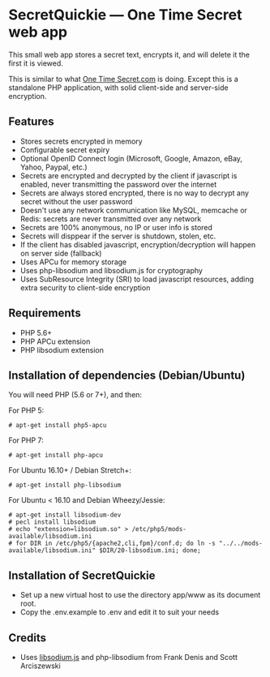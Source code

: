 # SecretQuickie — One Time Secret web app

This small web app stores a secret text, encrypts it, and will delete it the first it is viewed.

This is similar to what [One Time Secret.com](https://github.com/onetimesecret/onetimesecret) is doing. Except this is a standalone PHP application, with solid client-side and server-side encryption.

## Features

* Stores secrets encrypted in memory
* Configurable secret expiry
* Optional OpenID Connect login (Microsoft, Google, Amazon, eBay, Yahoo, Paypal, etc.)
* Secrets are encrypted and decrypted by the client if javascript is enabled, never transmitting the password over the internet
* Secrets are always stored encrypted, there is no way to decrypt any secret without the user password
* Doesn't use any network communication like MySQL, memcache or Redis: secrets are never transmitted over any network
* Secrets are 100% anonymous, no IP or user info is stored
* Secrets will disppear if the server is shutdown, stolen, etc.
* If the client has disabled javascript, encryption/decryption will happen on server side (fallback)
* Uses APCu for memory storage
* Uses php-libsodium and libsodium.js for cryptography
* Uses SubResource Integrity (SRI) to load javascript resources, adding extra security to client-side encryption

## Requirements

* PHP 5.6+
* PHP APCu extension
* PHP libsodium extension

## Installation of dependencies (Debian/Ubuntu)

You will need PHP (5.6 or 7+), and then:

For PHP 5:

	# apt-get install php5-apcu

For PHP 7:

	# apt-get install php-apcu

For Ubuntu 16.10+ / Debian Stretch+:

	# apt-get install php-libsodium

For Ubuntu < 16.10 and Debian Wheezy/Jessie:

	# apt-get install libsodium-dev
	# pecl install libsodium
	# echo "extension=libsodium.so" > /etc/php5/mods-available/libsodium.ini
	# for DIR in /etc/php5/{apache2,cli,fpm}/conf.d; do ln -s "../../mods-available/libsodium.ini" $DIR/20-libsodium.ini; done;

## Installation of SecretQuickie

* Set up a new virtual host to use the directory app/www as its document root.
* Copy the .env.example to .env and edit it to suit your needs

## Credits

* Uses [libsodium.js](https://github.com/jedisct1/libsodium.js) and php-libsodium from Frank Denis and Scott Arciszewski